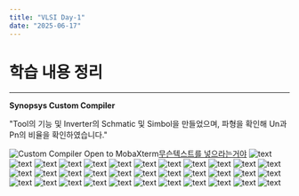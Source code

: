 ```yaml
---
title: "VLSI Day-1"
date: "2025-06-17"
---
```


# 학습 내용 정리
---

**Synopsys Custom Compiler**

"Tool의 기능 및 Inverter의 Schmatic 및 Simbol을 만들었으며, 파형을 확인해 Un과 Pn의 비율을 확인하였습니다."

![Custom Compiler Open to MobaXterm](<../../../assets/img/VLSI/스크린샷 2025-06-16 150820.png>)[무슨텍스트를 넣으라는거야](post-01.md) ![text](<../../../assets/img/VLSI/스크린샷 2025-06-16 151356.png>) ![text](<../../../assets/img/VLSI/스크린샷 2025-06-16 151405.png>) ![text](<../../../assets/img/VLSI/스크린샷 2025-06-16 151428.png>) ![text](<../../../assets/img/VLSI/스크린샷 2025-06-16 151458.png>) ![text](<../../../assets/img/VLSI/스크린샷 2025-06-16 151525.png>) ![text](<../../../assets/img/VLSI/스크린샷 2025-06-16 151544.png>) ![text](<../../../assets/img/VLSI/스크린샷 2025-06-16 151607.png>) ![text](<../../../assets/img/VLSI/스크린샷 2025-06-16 151920.png>) ![text](<../../../assets/img/VLSI/스크린샷 2025-06-16 153408.png>) ![text](<../../../assets/img/VLSI/스크린샷 2025-06-16 153621.png>) ![text](<../../../assets/img/VLSI/스크린샷 2025-06-16 153957.png>) ![text](<../../../assets/img/VLSI/스크린샷 2025-06-16 154441.png>) ![text](<../../../assets/img/VLSI/스크린샷 2025-06-16 154621.png>) ![text](<../../../assets/img/VLSI/스크린샷 2025-06-16 154624.png>) ![text](<../../../assets/img/VLSI/스크린샷 2025-06-16 160344.png>) ![text](<../../../assets/img/VLSI/스크린샷 2025-06-16 160734.png>) ![text](<../../../assets/img/VLSI/스크린샷 2025-06-16 160916.png>) ![text](<../../../assets/img/VLSI/스크린샷 2025-06-16 163809.png>) ![text](<../../../assets/img/VLSI/스크린샷 2025-06-16 163816.png>) ![text](<../../../assets/img/VLSI/스크린샷 2025-06-16 163827.png>) ![text](<../../../assets/img/VLSI/스크린샷 2025-06-16 164127.png>) ![text](<../../../assets/img/VLSI/스크린샷 2025-06-16 164136.png>) ![text](<../../../assets/img/VLSI/스크린샷 2025-06-16 164350.png>) ![text](<../../../assets/img/VLSI/스크린샷 2025-06-16 164406.png>) ![text](<../../../assets/img/VLSI/스크린샷 2025-06-16 164458.png>) ![text](<../../../assets/img/VLSI/스크린샷 2025-06-16 164538.png>) ![text](<../../../assets/img/VLSI/스크린샷 2025-06-16 164554.png>) ![text](<../../../assets/img/VLSI/스크린샷 2025-06-16 164610.png>) ![text](<../../../assets/img/VLSI/스크린샷 2025-06-16 164620.png>) ![text](<../../../assets/img/VLSI/스크린샷 2025-06-16 164634.png>) ![text](<../../../assets/img/VLSI/스크린샷 2025-06-16 164658.png>) ![text](<../../../assets/img/VLSI/스크린샷 2025-06-16 164857.png>) ![text](<../../../assets/img/VLSI/스크린샷 2025-06-16 164909.png>) ![text](<../../../assets/img/VLSI/화면 캡처 2025-06-16 164556.png>)